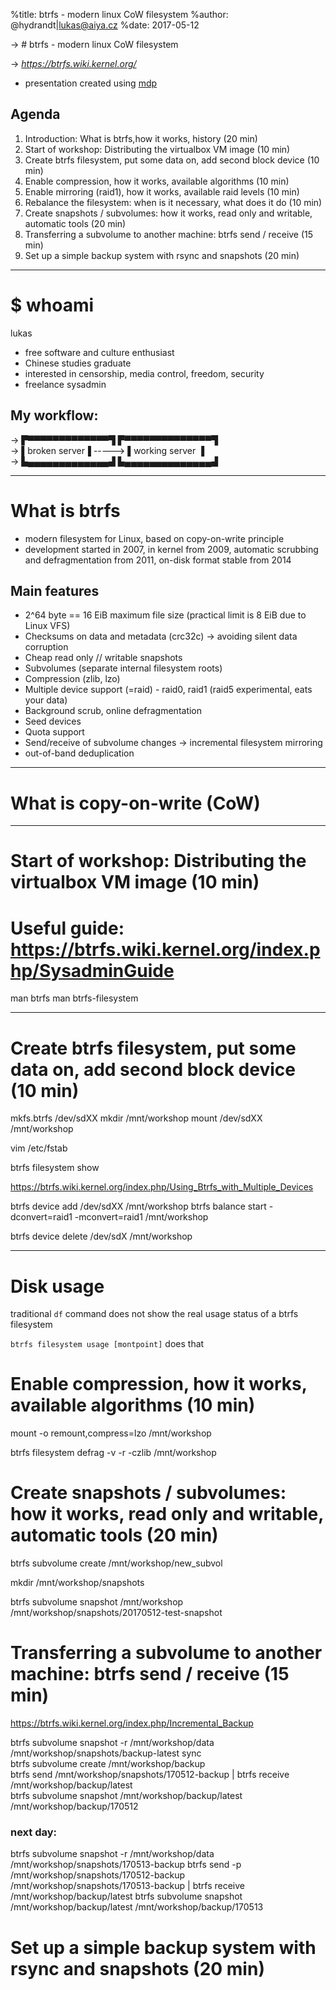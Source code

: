 %title: btrfs - modern linux CoW filesystem
%author: @hydrandt|lukas@aiya.cz
%date: 2017-05-12

-> # btrfs - modern linux CoW filesystem

-> *https://btrfs.wiki.kernel.org/*

* presentation created using [mdp](https://github.com/visit1985/mdp)

## Agenda
1. Introduction: What is btrfs,how it works, history (20 min)
2. Start of workshop: Distributing the virtualbox VM image (10 min)
3. Create btrfs filesystem, put some data on, add second block device (10 min)
4. Enable compression, how it works, available algorithms (10 min)
5. Enable mirroring (raid1), how it works, available raid levels (10 min)
6. Rebalance the filesystem: when is it necessary, what does it do (10 min)
7. Create snapshots / subvolumes: how it works, read only and writable, automatic tools (20 min)
8. Transferring a subvolume to another machine: btrfs send / receive (15 min)
9. Set up a simple backup system with rsync and snapshots (20 min)

---

# $ whoami
lukas

* free software and culture enthusiast
* Chinese studies graduate
* interested in censorship, media control, freedom, security
* freelance sysadmin


## My workflow:

-> ▛▀▀▀▀▀▀▀▀▀▀▀▀▀▜          ▛▀▀▀▀▀▀▀▀▀▀▀▀▀▀▜  
-> ▌broken server▐   ----->  ▌working server ▐  
-> ▙▄▄▄▄▄▄▄▄▄▄▄▄▄▟          ▙▄▄▄▄▄▄▄▄▄▄▄▄▄▄▟


---

# What is btrfs

* modern filesystem for Linux, based on copy-on-write principle
* development started in 2007, in kernel from 2009, automatic scrubbing and defragmentation from 2011, on-disk format stable from 2014

## Main features

* 2^64 byte == 16 EiB maximum file size (practical limit is 8 EiB due to Linux VFS) 
* Checksums on data and metadata (crc32c)  -> avoiding silent data corruption
* Cheap read only // writable snapshots
* Subvolumes (separate internal filesystem roots)
* Compression (zlib, lzo)
* Multiple device support (=raid) - raid0, raid1 (raid5 experimental, eats your data)
* Background scrub, online defragmentation
* Seed devices
* Quota support
* Send/receive of subvolume changes -> incremental filesystem mirroring
* out-of-band deduplication



---

# What is copy-on-write (CoW)

---


# Start of workshop: Distributing the virtualbox VM image (10 min)

# Useful guide: https://btrfs.wiki.kernel.org/index.php/SysadminGuide

man btrfs
man btrfs-filesystem

---

# Create btrfs filesystem, put some data on, add second block device (10 min)

mkfs.btrfs /dev/sdXX
mkdir /mnt/workshop
mount /dev/sdXX /mnt/workshop

vim /etc/fstab

btrfs filesystem show

https://btrfs.wiki.kernel.org/index.php/Using_Btrfs_with_Multiple_Devices

btrfs device add /dev/sdXX /mnt/workshop
btrfs balance start -dconvert=raid1 -mconvert=raid1 /mnt/workshop

btrfs device delete /dev/sdX /mnt/workshop

---

# Disk usage

traditional `df` command does not show the real usage status of a btrfs filesystem

`btrfs filesystem usage [montpoint]`   does that


# Enable compression, how it works, available algorithms (10 min)

mount -o remount,compress=lzo /mnt/workshop

btrfs filesystem defrag -v -r -czlib /mnt/workshop


# Create snapshots / subvolumes: how it works, read only and writable, automatic tools (20 min)

btrfs subvolume create /mnt/workshop/new_subvol

mkdir /mnt/workshop/snapshots

btrfs subvolume snapshot /mnt/workshop /mnt/workshop/snapshots/20170512-test-snapshot

# Transferring a subvolume to another machine: btrfs send / receive (15 min)

https://btrfs.wiki.kernel.org/index.php/Incremental_Backup

btrfs subvolume snapshot -r /mnt/workshop/data /mnt/workshop/snapshots/backup-latest
sync  
btrfs subvolume create /mnt/workshop/backup  
btrfs send /mnt/workshop/snapshots/170512-backup | btrfs receive /mnt/workshop/backup/latest  
btrfs subvolume snapshot /mnt/workshop/backup/latest /mnt/workshop/backup/170512

### next day:  
btrfs subvolume snapshot -r /mnt/workshop/data /mnt/workshop/snapshots/170513-backup
btrfs send -p /mnt/workshop/snapshots/170512-backup /mnt/workshop/snapshots/170513-backup | btrfs receive /mnt/workshop/backup/latest
btrfs subvolume snapshot /mnt/workshop/backup/latest /mnt/workshop/backup/170513



# Set up a simple backup system with rsync and snapshots (20 min)

